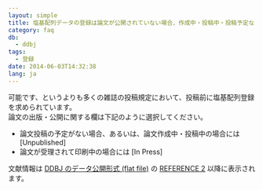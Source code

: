 ```yaml
---
layout: simple
title: 塩基配列データの登録は論文が公開されていない場合、作成中・投稿中・投稿予定なし などでも可能ですか
category: faq
db:
  - ddbj
tags: 
  - 登録
date: 2014-06-03T14:32:38
lang: ja
---
```




<p>可能です、というよりも多くの雑誌の投稿規定において、投稿前に塩基配列登録を求められています。 <br>論文の出版・公開に関する欄は下記のように選択してください。</p>
<ul>
  <li>論文投稿の予定がない場合、あるいは、論文作成中・投稿中の場合には [Unpublished]</li>
  <li>論文が受理されて印刷中の場合には [In Press] </li>
</ul>
<p>文献情報は <a href="/ddbj/flat-file.html">DDBJ のデータ公開形式 (flat file)</a> の <a href="/ddbj/flat-file.html#Reference2B">REFERENCE 2</a> 以降に表示されます。</p>
